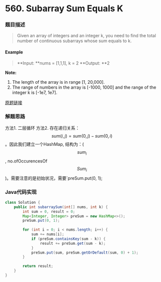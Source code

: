# 560. Subarray Sum Equals K

### 题目描述

>Given an array of integers and an integer k, you need to find the total number of continuous subarrays whose sum equals to k.

#### Example
>**Input: **nums = [1,1,1], k = 2
**Output: **2

**Note:**
1. The length of the array is in range [1, 20,000].
2. The range of numbers in the array is [-1000, 1000] and the range of the integer k is [-1e7, 1e7].


[原题链接](https://leetcode.com/problems/subarray-sum-equals-k/)


### 解题思路
方法1. 二层循环
方法2. 存在递归关系：$$sum(i, j) = sum(0, j) - sum(0, i)$$。因此我们建立一个HashMap, 结构为：($$sum_i$$, no.ofOccurencesOf$$Sum_i$$)。需要注意的是初始状况，需要`preSum.put(0, 1);

###  Java代码实现

``` java
class Solution {
    public int subarraySum(int[] nums, int k) {
        int sum = 0, result = 0;
        Map<Integer, Integer> preSum = new HashMap<>();
        preSum.put(0, 1);
        
        for (int i = 0; i < nums.length; i++) {
            sum += nums[i];
            if (preSum.containsKey(sum - k)) {
                result += preSum.get(sum - k);
            }
            preSum.put(sum, preSum.getOrDefault(sum, 0) + 1);
        }
        
        return result;
    }
}
```